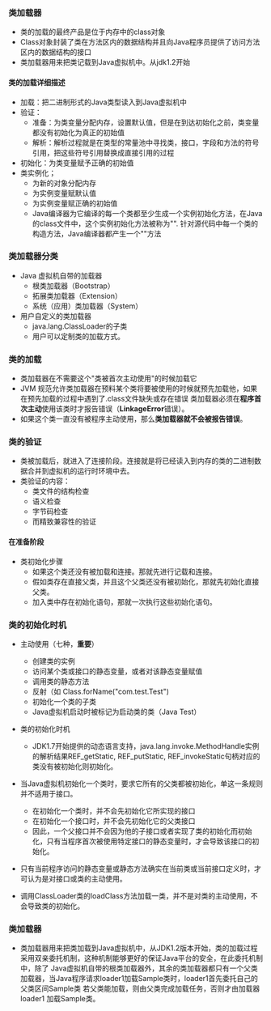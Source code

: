 ### 类加载器
* 类的加载的最终产品是位于内存中的class对象
* Class对象封装了类在方法区内的数据结构并且向Java程序员提供了访问方法区内的数据结构的接口
* 类加载器用来把类记载到Java虚拟机中。从jdk1.2开始

#### 类的加载详细描述
* 加载：把二进制形式的Java类型读入到Java虚拟机中
* 验证：
  * 准备：为类变量分配内存，设置默认值，但是在到达初始化之前，类变量都没有初始化为真正的初始值
  * 解析：解析过程就是在类型的常量池中寻找类，接口，字段和方法的符号引用，把这些符号引用替换成直接引用的过程  
* 初始化：为类变量赋予正确的初始值
* 类实例化；
  * 为新的对象分配内存
  * 为实例变量赋默认值
  * 为实例变量赋正确的初始值
  * Java编译器为它编译的每一个类都至少生成一个实例初始化方法，在Java的class文件中，这个实例初始化方法被称为"<init>".
针对源代码中每一个类的构造方法，Java编译器都产生一个"<init>"方法

### 类加载器分类
* Java 虚拟机自带的加载器
  * 根类加载器（Bootstrap）
  * 拓展类加载器（Extension）
  * 系统（应用）类加载器（System）
* 用户自定义的类加载器
  * java.lang.ClassLoader的子类
  * 用户可以定制类的加载方式。
  
### 类的加载
* 类加载器在不需要这个"类被首次主动使用"的时候加载它
* JVM 规范允许类加载器在预料某个类将要被使用的时候就预先加载他，如果在预先加载的过程中遇到了.class文件缺失或存在错误
类加载器必须在**程序首次主动**使用该类时才报告错误（**LinkageError**错误）。
* 如果这个类一直没有被程序主动使用，那么**类加载器就不会被报告错误**。

### 类的验证
* 类被加载后，就进入了连接阶段。连接就是将已经读入到内存的类的二进制数据合并到虚拟机的运行时环境中去。
* 类验证的内容：
  * 类文件的结构检查
  * 语义检查
  * 字节码检查
  * 而精致兼容性的验证
  
#### 在准备阶段
* 类初始化步骤
  * 如果这个类还没有被加载和连接。那就先进行记载和连接。
  * 假如类存在直接父类，并且这个父类还没有被初始化，那就先初始化直接父类。
  * 加入类中存在初始化语句，那就一次执行这些初始化语句。
 
### 类的初始化时机
* 主动使用（七种，**重要**）
  * 创建类的实例
  * 访问某个类或接口的静态变量，或者对该静态变量赋值
  * 调用类的静态方法
  * 反射（如 Class.forName("com.test.Test")
  * 初始化一个类的子类
  * Java虚拟机启动时被标记为启动类的类（Java Test）
* 类的初始化时机
  * JDK1.7开始提供的动态语言支持，java.lang.invoke.MethodHandle实例的解析结果REF_getStatic, REF_putStatic,
REF_invokeStatic句柄对应的类没有被初始化则初始化。
* 当Java虚拟机初始化一个类时，要求它所有的父类都被初始化，单这一条规则并不适用于接口。
  * 在初始化一个类时，并不会先初始化它所实现的接口
  * 在初始化一个接口时，并不会先初始化它的父类接口
  * 因此，一个父接口并不会因为他的子接口或者实现了类的初始化而初始化，只有当程序首次被使用特定接口的静态变量时，才会导致该接口的初始化。

* 只有当前程序访问的静态变量或静态方法确实在当前类或当前接口定义时，才可认为是对接口或类的主动使用。

* 调用ClassLoader类的loadClass方法加载一类，并不是对类的主动使用，不会导致类的初始化。

### 类加载器
* 类加载器用来把类加载到Java虚拟机中，从JDK1.2版本开始，类的加载过程采用双亲委托机制，这种机制能够更好的保证Java平台的安全，在此委托机制中，除了
Java虚拟机自带的根类加载器外，其余的类加载器都只有一个父类加载器，当Java程序请求loader1加载Sample类时，loader1首先委托自己的父类区间Sample类
若父类能加载，则由父类完成加载任务，否则才由加载器loader1 加载Sample类。